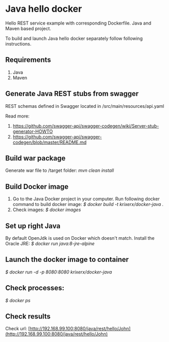 # Java hello docker
Hello REST service example with corresponding Dockerfile.
Java and Maven based project.

To build and launch Java hello docker separately follow following instructions.

## Requirements
1. Java
2. Maven

## Generate Java REST stubs from swagger

REST schemas defined in Swagger located in /src/main/resources/api.yaml

Read more:
1. https://github.com/swagger-api/swagger-codegen/wiki/Server-stub-generator-HOWTO 
2. https://github.com/swagger-api/swagger-codegen/blob/master/README.md

## Build war package
Generate war file to /target folder: _mvn clean install_

## Build Docker image
1. Go to the Java Docker project in your computer.
Run following docker command to build docker image:
_$ docker build -t krixerx/docker-java ._
2. Check images: _$ docker images_

## Set up right Java
By default OpenJdk is used on Docker which doesn't match.
Install the Oracle JRE:
_$ docker run java:8-jre-alpine_

## Launch the docker image to container
_$ docker run -d -p 8080:8080 krixerx/docker-java_

## Check processes: 
_$ docker ps_

## Check results
Check url: [http://192.168.99.100:8080/java/rest/hello/John](http://192.168.99.100:8080/java/rest/hello/John)

